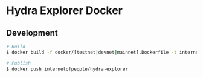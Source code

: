 # Hydra Explorer Docker

## Development

```bash
# Build
$ docker build -f docker/[testnet|devnet|mainnet].Dockerfile -t internetofpeople/hydra-explorer:latest-[testnet|devnet|mainnet] -t internetofpeople/hydra-explorer:[SEMVER]-[testnet|devnet|mainnet] .
```

```bash
# Publish
$ docker push internetofpeople/hydra-explorer
```


